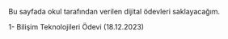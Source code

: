 Bu sayfada okul tarafından verilen dijital ödevleri saklayacağım.

1- Bilişim Teknolojileri Ödevi (18.12.2023)
